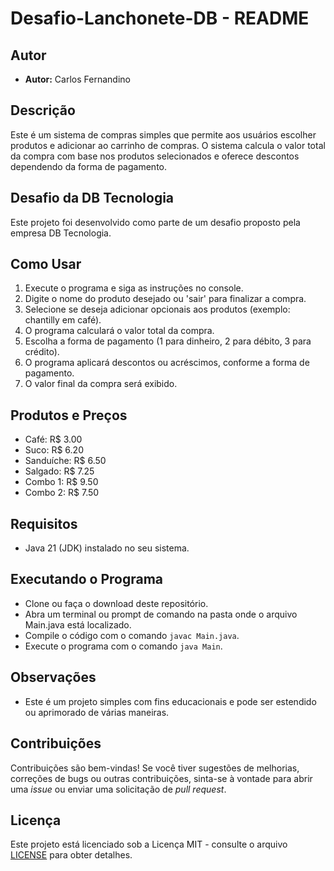 # Desafio-Lanchonete-DB - README

## Autor
- **Autor:** Carlos Fernandino

## Descrição
Este é um sistema de compras simples que permite aos usuários escolher produtos e adicionar ao carrinho de compras. O sistema calcula o valor total da compra com base nos produtos selecionados e oferece descontos dependendo da forma de pagamento.

## Desafio da DB Tecnologia
Este projeto foi desenvolvido como parte de um desafio proposto pela empresa DB Tecnologia.

## Como Usar
1. Execute o programa e siga as instruções no console.
2. Digite o nome do produto desejado ou 'sair' para finalizar a compra.
3. Selecione se deseja adicionar opcionais aos produtos (exemplo: chantilly em café).
4. O programa calculará o valor total da compra.
5. Escolha a forma de pagamento (1 para dinheiro, 2 para débito, 3 para crédito).
6. O programa aplicará descontos ou acréscimos, conforme a forma de pagamento.
7. O valor final da compra será exibido.

## Produtos e Preços
- Café: R$ 3.00
- Suco: R$ 6.20
- Sanduíche: R$ 6.50
- Salgado: R$ 7.25
- Combo 1: R$ 9.50
- Combo 2: R$ 7.50

## Requisitos
- Java 21 (JDK) instalado no seu sistema.

## Executando o Programa
- Clone ou faça o download deste repositório.
- Abra um terminal ou prompt de comando na pasta onde o arquivo Main.java está localizado.
- Compile o código com o comando `javac Main.java`.
- Execute o programa com o comando `java Main`.

## Observações
- Este é um projeto simples com fins educacionais e pode ser estendido ou aprimorado de várias maneiras.

## Contribuições
Contribuições são bem-vindas! Se você tiver sugestões de melhorias, correções de bugs ou outras contribuições, sinta-se à vontade para abrir uma _issue_ ou enviar uma solicitação de _pull request_.

## Licença
Este projeto está licenciado sob a Licença MIT - consulte o arquivo [LICENSE](LICENSE) para obter detalhes.
